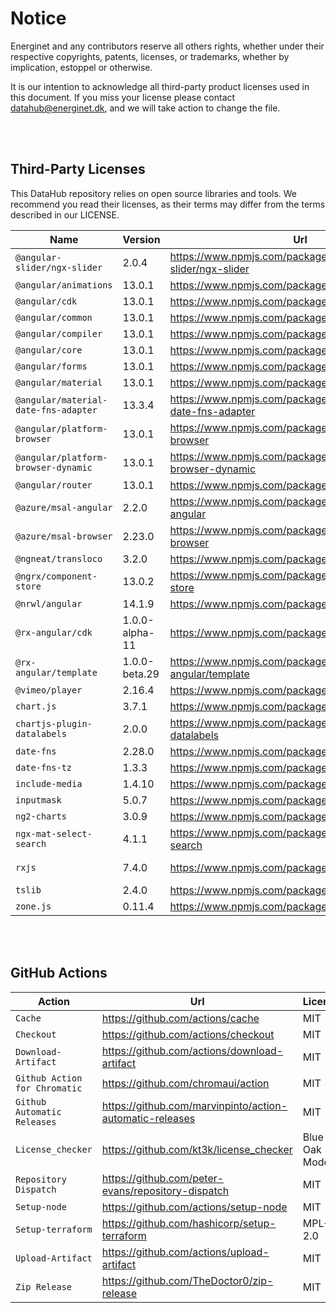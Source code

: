 # Notice

Energinet and any contributors reserve all others rights, whether under their respective copyrights, patents, licenses, or trademarks, whether by implication, estoppel or otherwise.

It is our intention to acknowledge all third-party product licenses used in this document. If you miss your license please contact datahub@energinet.dk, and we will take action to change the file.

<br>
<br>

## Third-Party Licenses

This DataHub repository relies on open source libraries and tools. We recommend you read their licenses, as their terms may differ from the terms described in our LICENSE.

| Name                                 | Version        | Url                                                                | License    |
| ------------------------------------ | -------------- | ------------------------------------------------------------------ | ---------- |
| `@angular-slider/ngx-slider`         | 2.0.4          | <https://www.npmjs.com/package/@angular-slider/ngx-slider>         | MIT        |
| `@angular/animations`                | 13.0.1         | <https://www.npmjs.com/package/@angular/animations>                | MIT        |
| `@angular/cdk`                       | 13.0.1         | <https://www.npmjs.com/package/@angular/cdk>                       | MIT        |
| `@angular/common`                    | 13.0.1         | <https://www.npmjs.com/package/@angular/common>                    | MIT        |
| `@angular/compiler`                  | 13.0.1         | <https://www.npmjs.com/package/@angular/compiler>                  | MIT        |
| `@angular/core`                      | 13.0.1         | <https://www.npmjs.com/package/@angular/core>                      | MIT        |
| `@angular/forms`                     | 13.0.1         | <https://www.npmjs.com/package/@angular/forms>                     | MIT        |
| `@angular/material`                  | 13.0.1         | <https://www.npmjs.com/package/@angular/material>                  | MIT        |
| `@angular/material-date-fns-adapter` | 13.3.4         | <https://www.npmjs.com/package/@angular/material-date-fns-adapter> | MIT        |
| `@angular/platform-browser`          | 13.0.1         | <https://www.npmjs.com/package/@angular/platform-browser>          | MIT        |
| `@angular/platform-browser-dynamic`  | 13.0.1         | <https://www.npmjs.com/package/@angular/platform-browser-dynamic>  | MIT        |
| `@angular/router`                    | 13.0.1         | <https://www.npmjs.com/package/@angular/router>                    | MIT        |
| `@azure/msal-angular`                | 2.2.0          | <https://www.npmjs.com/package/@azure/msal-angular>                | MIT        |
| `@azure/msal-browser`                | 2.23.0         | <https://www.npmjs.com/package/@azure/msal-browser>                | MIT        |
| `@ngneat/transloco`                  | 3.2.0          | <https://www.npmjs.com/package/@ngneat/transloco>                  | MIT        |
| `@ngrx/component-store`              | 13.0.2         | <https://www.npmjs.com/package/@ngrx/component-store>              | MIT        |
| `@nrwl/angular`                      | 14.1.9         | <https://www.npmjs.com/package/@nrwl/angular>                      | MIT        |
| `@rx-angular/cdk`                    | 1.0.0-alpha-11 | <https://www.npmjs.com/package/@rx-angular/cdk>                    | MIT        |
| `@rx-angular/template`               | 1.0.0-beta.29  | <https://www.npmjs.com/package/@rx-angular/template>               | MIT        |
| `@vimeo/player`                      | 2.16.4         | <https://www.npmjs.com/package/@vimeo/player>                      | MIT        |
| `chart.js`                           | 3.7.1          | <https://www.npmjs.com/package/chart.js>                           | MIT        |
| `chartjs-plugin-datalabels`          | 2.0.0          | <https://www.npmjs.com/package/chartjs-plugin-datalabels>          | MIT        |
| `date-fns`                           | 2.28.0         | <https://www.npmjs.com/package/date-fns>                           | MIT        |
| `date-fns-tz`                        | 1.3.3          | <https://www.npmjs.com/package/date-fns-tz>                        | MIT        |
| `include-media`                      | 1.4.10         | <https://www.npmjs.com/package/include-media>                      | MIT        |
| `inputmask`                          | 5.0.7          | <https://www.npmjs.com/package/inputmask>                          | MIT        |
| `ng2-charts`                         | 3.0.9          | <https://www.npmjs.com/package/ng2-charts>                         | ISC        |
| `ngx-mat-select-search`              | 4.1.1          | <https://www.npmjs.com/package/ngx-mat-select-search>              | MIT        |
| `rxjs`                               | 7.4.0          | <https://www.npmjs.com/package/rxjs>                               | Apache-2.0 |
| `tslib`                              | 2.4.0          | <https://www.npmjs.com/package/tslib>                              | 0BSD       |
| `zone.js`                            | 0.11.4         | <https://www.npmjs.com/package/zone.js>                            | MIT        |

<br>
<br>

## GitHub Actions

| Action                        | Url                                                        | License        |
| ----------------------------- | ---------------------------------------------------------- | -------------- |
| `Cache`                       | <https://github.com/actions/cache>                         | MIT            |
| `Checkout`                    | <https://github.com/actions/checkout>                      | MIT            |
| `Download-Artifact`           | <https://github.com/actions/download-artifact>             | MIT            |
| `Github Action for Chromatic` | <https://github.com/chromaui/action>                       | MIT            |
| `Github Automatic Releases`   | <https://github.com/marvinpinto/action-automatic-releases> | MIT            |
| `License_checker`             | <https://github.com/kt3k/license_checker>                  | Blue Oak Model |
| `Repository Dispatch`         | <https://github.com/peter-evans/repository-dispatch>       | MIT            |
| `Setup-node`                  | <https://github.com/actions/setup-node>                    | MIT            |
| `Setup-terraform`             | <https://github.com/hashicorp/setup-terraform>             | MPL-2.0        |
| `Upload-Artifact`             | <https://github.com/actions/upload-artifact>               | MIT            |
| `Zip Release`                 | <https://github.com/TheDoctor0/zip-release>                | MIT            |
